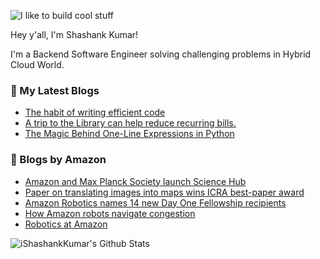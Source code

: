 ![I like to build cool stuff](https://res.cloudinary.com/dt8g3rhcy/image/upload/v1595929574/i_like_to_build_cool_shit._1_nzbwjh.png)

Hey y'all, I'm Shashank Kumar! 

I'm a Backend Software Engineer solving challenging problems in Hybrid Cloud World.

### 📕 My Latest Blogs
<!-- BLOG-POST-LIST:START -->
- [The habit of writing efficient code](https://medium.com/@ishashankkumar/the-habit-of-writing-efficient-code-153b05f04269?source=rss-d24dda280d5f------2)
- [A trip to the Library can help reduce recurring bills.](https://medium.com/swlh/a-trip-to-the-library-can-help-reduce-recurring-bills-23bca495cdf5?source=rss-d24dda280d5f------2)
- [The Magic Behind One-Line Expressions in Python](https://medium.com/swlh/the-magic-behind-one-line-expressions-in-python-816c10180c5c?source=rss-d24dda280d5f------2)
<!-- BLOG-POST-LIST:END -->

### 📕 Blogs by Amazon
<!-- AMAZON-BLOG-POST-LIST:START -->
- [Amazon and Max Planck Society launch Science Hub](https://www.amazon.science/academic-engagements/amazon-and-max-planck-society-launch-science-hub)
- [Paper on translating images into maps wins ICRA best-paper award](https://www.amazon.science/blog/translating-images-into-birds-eye-view-maps)
- [Amazon Robotics names 14 new Day One Fellowship recipients](https://www.amazon.science/academic-engagements/amazon-robotics-expands-day-one-fellowship-program-and-selects-14-recipients-for-2022)
- [How Amazon robots navigate congestion](https://www.amazon.science/latest-news/how-amazon-robots-navigate-congestion)
- [Robotics at Amazon](https://www.amazon.science/blog/icra-2022-robotics-at-amazon)
<!-- AMAZON-BLOG-POST-LIST:END -->



<img align="center" alt="iShashankKumar's Github Stats" src="https://github-readme-stats.vercel.app/api?username=ishashankkumar&show_icons=true&hide_border=true" />

